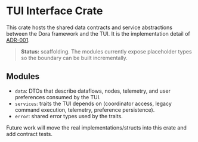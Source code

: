 # TUI Interface Crate

This crate hosts the shared data contracts and service abstractions between the Dora framework and
the TUI. It is the implementation detail of [ADR-001](../../docs/tui-boundary/adr-001-tui-interface-boundary.md).

> **Status:** scaffolding. The modules currently expose placeholder types so the boundary can be
> built incrementally.

## Modules

- `data`: DTOs that describe dataflows, nodes, telemetry, and user preferences consumed by the TUI.
- `services`: traits the TUI depends on (coordinator access, legacy command execution, telemetry,
  preference persistence).
- `error`: shared error types used by the traits.

Future work will move the real implementations/structs into this crate and add contract tests.
